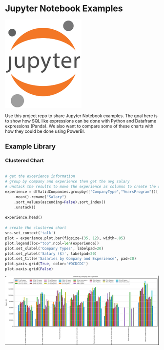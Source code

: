 # Jupyter Notebook Examples
<img src="jupyter.png" width="250px">
<p>
Use this project repo to share Jupyter Notebook examples. The goal here is to show how SQL like expressions can be done with Python and Dataframe expressions (Panda). We also want to compare some of these charts with how they could be done using PowerBI.

## Example Library

### Clustered Chart

```python

# get the exoerience information
# group by company and experience then get the avg salary
# unstack the results to move the experience as columns to create the series
experience = dfValidCompanies.groupby(["CompanyType","YearsProgram"])['Salary']
    .mean().rename("Salary")
    .sort_values(ascending=False).sort_index()
    .unstack()
    
experience.head()

# create the clustered chart
sns.set_context('talk')
plot = experience.plot.bar(figsize=(35, 12), width=.85)
plot.legend(loc="top",ncol=len(experience))
plot.set_xlabel('Company Types', labelpad=20)
plot.set_ylabel('Salary ($)', labelpad=20)
plot.set_title('Salaries by Company and Experience', pad=20)
plot.yaxis.grid(True, color='#DCDCDC')
plot.xaxis.grid(False)

```

<img src="clustered.png" alt="Clustered Chart">
